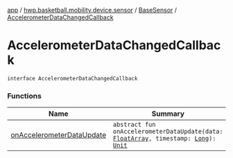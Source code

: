 [app](../../../index.md) / [hwp.basketball.mobility.device.sensor](../../index.md) / [BaseSensor](../index.md) / [AccelerometerDataChangedCallback](.)

# AccelerometerDataChangedCallback

`interface AccelerometerDataChangedCallback`

### Functions

| Name | Summary |
|---|---|
| [onAccelerometerDataUpdate](on-accelerometer-data-update.md) | `abstract fun onAccelerometerDataUpdate(data: `[`FloatArray`](https://kotlinlang.org/api/latest/jvm/stdlib/kotlin/-float-array/index.html)`, timestamp: `[`Long`](https://kotlinlang.org/api/latest/jvm/stdlib/kotlin/-long/index.html)`): `[`Unit`](https://kotlinlang.org/api/latest/jvm/stdlib/kotlin/-unit/index.html) |
